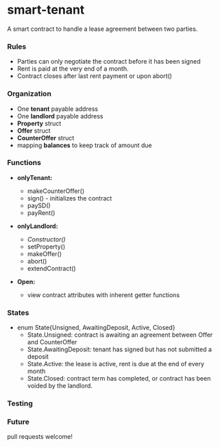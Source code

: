 # smart-tenant 
A smart contract to handle a lease agreement between two parties. 

### Rules
- Parties can only negotiate the contract before it has been signed
- Rent is paid at the very end of a month.
- Contract closes after last rent payment or upon abort()

### Organization
- One __tenant__ payable address
- One __landlord__ payable address
- __Property__ struct
- __Offer__ struct
- __CounterOffer__ struct
- mapping __balances__ to keep track of amount due

### Functions
- __onlyTenant:__
	- makeCounterOffer()
	- sign() - initializes the contract
	- paySD()
	- payRent()

- __onlyLandlord:__
	- *Constructor()*
	- setProperty()
	- makeOffer()
	- abort()
	- extendContract()

- __Open:__
	- view contract attributes with inherent getter functions

### States
- enum State{Unsigned, AwaitingDeposit, Active, Closed}
	- State.Unsigned: contract is awaiting an agreement between Offer and CounterOffer
	- State.AwaitingDeposit: tenant has signed but has not submitted a deposit
	- State.Active: the lease is active, rent is due at the end of every month
	- State.Closed: contract term has completed, or contract has been voided by the landlord.

### Testing

### Future
pull requests welcome!

